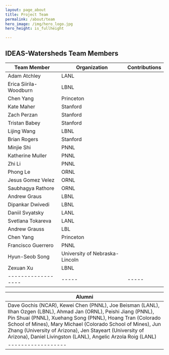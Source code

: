 ```yaml
---
layout: page_about
title: Project Team
permalink: /about/team
hero_image: /img/hero_logo.jpg
hero_height: is_fullheight

---
```

<h2>IDEAS-Watersheds Team Members</h2>

| Team Member | Organization | Contributions |
| ----------- | ------------ | --------  |
| Adam Atchley | LANL |  |
| Erica Siirila-Woodburn | LBNL |  |
| Chen Yang | Princeton |  |
| Kate Maher  | Stanford |  |
| Zach Perzan | Stanford |  |
| Tristan Babey | Stanford |  |
| Lijing Wang  | LBNL |  |
| Brian Rogers | Stanford |  |
| Minjie Shi  | PNNL |  |
| Katherine Muller | PNNL |  |
| Zhi Li    | PNNL |  |
| Phong Le  |  ORNL |  |
| Jesus Gomez Velez | ORNL |  |
| Saubhagya Rathore | ORNL   |  [<i class="fab fa-github"></i>](https://github.com/saubhagya-gatech)
| Andrew Graus | LBNL |  |
| Dipankar Dwivedi | LBNL | [<i class="fab fa-github"></i>](https://github.com/ddwivedi08) |
| Daniil Svyatsky | LANL |  |
| Svetlana Tokareva | LANL | |
| Andrew Grauss | LBL |  |
| Chen Yang | Princeton |  |
| Francisco Guerrero | PNNL |  |
| Hyun-Seob Song | University of Nebraska-Lincoln |  |
| Zexuan Xu   | LBNL  |[<i class="fab fa-github"></i>](https://github.com/zexuanxu) |
| ------------------  | ----- | ----- |


| Alumni |
| ------------------  |
| Dave Gochis (NCAR), Kewei Chen (PNNL), Joe Beisman (LANL), Ilhan Ozgen (LBNL), Ahmad Jan (ORNL), Peishi Jiang (PNNL), Pin Shuai   (PNNL), Xuehang Song (PNNL), Hoang Tran  (Colorado School of Mines), Mary Michael (Colorado School of Mines), Jun Zhang  (University of Arizona), Jen Stayeart (University of Arizona), Daniel Livingston (LANL), Angelic Arzola Roig (LANL) |
| ------------------  |


           
